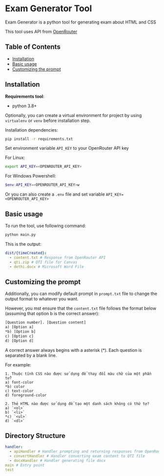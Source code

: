 # Exam Generator Tool

Exam Generator is a python tool for generating exam about HTML and CSS

This tool uses API from [OpenRouter](https://openrouter.ai/)

## Table of Contents
- [Installation](#installation)
- [Basic usage](#basic-usage)
- [Customizing the prompt](#customizing-the-prompt)

## Installation

**Requirements tool**: 
- python 3.8+

Optionally, you can create a virtual environment for project by using `virtualenv` or `venv` before installation step.

Installation dependencies:
```bash
pip install -r requirements.txt
```

Set environment variable `API_KEY` to your OpenRouter API key

For Linux:
```bash
export API_KEY=<OPENROUTER_API_KEY>
```

For Windows Powershell:
```powershell
$env:API_KEY=<OPENROUTER_API_KEY>w
```

Or you can also create a `.env` file and set variable `API_KEY=<OPENROUTER_API_KEY>`

## Basic usage

To run the tool, use following command:
```bash
python main.py
```

This is the output:
```yaml
dist/{timeCreated}:
  - content.txt # Response from OpenRouter API
  - qti.zip # QTI file for Canvas
  - dethi.docx # Microsoft Word File
```

## Customizing the prompt

Additionally, you can modify default prompt in `prompt.txt` file to change the output format to whatever you want. 

However, you mst ensure that the `content.txt` file follows the format below (assuming that option b is the correct answer):

```txt
[Question number]. [Question content]
a) [Option a]
*b) [Option b]
c) [Option c]
d) [Option d]
```

A correct answer always begins with a asterisk (*). Each question is separated by a blank line.

For example:

```
1. Thuộc tính CSS nào được sử dụng để thay đổi màu chữ của một phần tử?
a) font-color
*b) color
c) text-color
d) foreground-color

2. Thẻ HTML nào được sử dụng để tạo một danh sách không có thứ tự?
a) `<ol>`
b) `<li>`
*c) `<ul>`
d) `<dl>`
```

## Directory Structure

```yaml
handler:
  - apiHandler # Handler prompting and returning responses from OpenRouter API
  - convertHandler # Handler converting exam content to QTI file
  - docxHandler # Handler generating file docx
main # Entry point
test
```